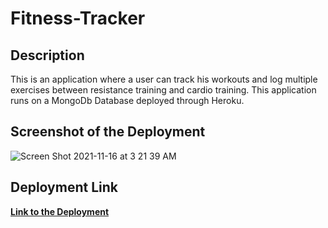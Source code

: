 # Fitness-Tracker

## Description

This is an application where a user can track his workouts and log multiple exercises between resistance training and cardio training. This application runs on a MongoDb Database deployed through Heroku.

## Screenshot of the Deployment
![Screen Shot 2021-11-16 at 3 21 39 AM](https://user-images.githubusercontent.com/79222168/141947885-8699e0b6-cbe2-454f-891f-690e6f243c91.png)

## Deployment Link

[**Link to the Deployment**](https://peaceful-garden-06146.herokuapp.com/)
